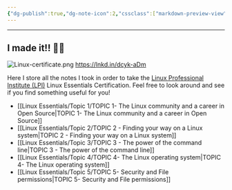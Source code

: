 ```yaml
---
{"dg-publish":true,"dg-note-icon":2,"cssclass":["markdown-preview-view"],"permalink":"/digital-garden/lpi-s-linux-essentials-certification/","dgPassFrontmatter":true}
---
```


---
## I made it!! 🐧🎈

![Linux-certificate.png](/img/user/Digital%20Garden/Icons-and-images/Linux-certificate.png)
https://lnkd.in/dcyk-aDm

Here I store all the notes I took in order to take the [Linux Professional Institute (LPI)](https://www.lpi.org/)
Linux Essentials Certification. Feel free to look around and see if you find something useful for you!

- [[Linux Essentials/Topic 1/TOPIC 1- The Linux community and a career in Open Source\|TOPIC 1- The Linux community and a career in Open Source]]
- [[Linux Essentials/Topic 2/TOPIC 2 - Finding your way on a Linux system\|TOPIC 2 - Finding your way on a Linux system]]
- [[Linux Essentials/Topic 3/TOPIC 3 - The power of the command line\|TOPIC 3 - The power of the command line]]
- [[Linux Essentials/Topic 4/TOPIC 4- The Linux operating system\|TOPIC 4- The Linux operating system]]
- [[Linux Essentials/Topic 5/TOPIC 5- Security and File permissions\|TOPIC 5- Security and File permissions]]
